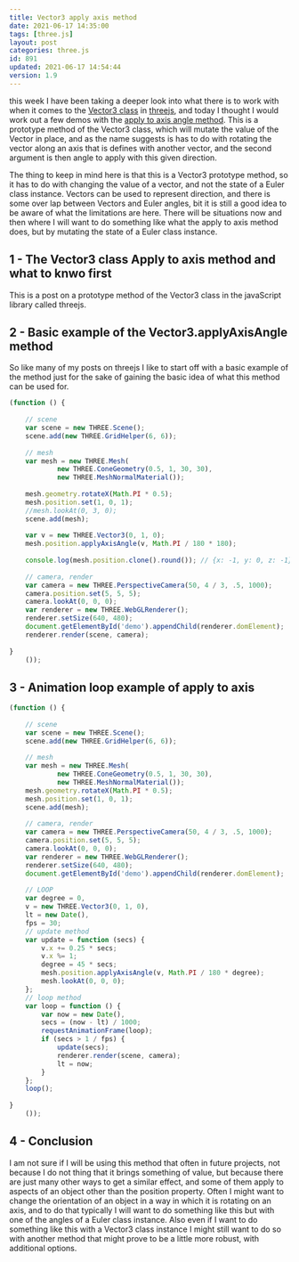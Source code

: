 ```yaml
---
title: Vector3 apply axis method
date: 2021-06-17 14:35:00
tags: [three.js]
layout: post
categories: three.js
id: 891
updated: 2021-06-17 14:54:44
version: 1.9
---
```


this week I have been taking a deeper look into what there is to work with when it comes to the [Vector3 class](/2018/04/15/threejs-vector3/) in [threejs](https://threejs.org/docs/index.html#manual/en/introduction/Creating-a-scene), and today I thought I would work out a few demos with the [apply to axis angle method](https://threejs.org/docs/#api/en/math/Vector3.applyAxisAngle). This is a prototype method of the Vector3 class, which will mutate the value of the Vector in place, and as the name suggests is has to do with rotating the vector along an axis that is defines with another vector, and the second argument is then angle to apply with this given direction.

The thing to keep in mind here is that this is a Vector3 prototype method, so it has to do with changing the value of a vector, and not the state of a Euler class instance. Vectors can be used to represent direction, and there is some over lap between Vectors and Euler angles, bit it is still a good idea to be aware of what the limitations are here. There will be situations now and then where I will want to do something like what the apply to axis method does, but by mutating the state of a Euler class instance.

<!-- more -->

## 1 - The Vector3 class Apply to axis method and what to knwo first

This is a post on a prototype method of the Vector3 class in the javaScript library called threejs.

## 2 - Basic example of the Vector3.applyAxisAngle method

So like many of my posts on threejs I like to start off with a basic example of the method just for the sake of gaining the basic idea of what this method can be used for.

```js
(function () {
 
    // scene
    var scene = new THREE.Scene();
    scene.add(new THREE.GridHelper(6, 6));
 
    // mesh
    var mesh = new THREE.Mesh(
            new THREE.ConeGeometry(0.5, 1, 30, 30),
            new THREE.MeshNormalMaterial());
 
    mesh.geometry.rotateX(Math.PI * 0.5);
    mesh.position.set(1, 0, 1);
    //mesh.lookAt(0, 3, 0);
    scene.add(mesh);
 
    var v = new THREE.Vector3(0, 1, 0);
    mesh.position.applyAxisAngle(v, Math.PI / 180 * 180);
 
    console.log(mesh.position.clone().round()); // {x: -1, y: 0, z: -1}
 
    // camera, render
    var camera = new THREE.PerspectiveCamera(50, 4 / 3, .5, 1000);
    camera.position.set(5, 5, 5);
    camera.lookAt(0, 0, 0);
    var renderer = new THREE.WebGLRenderer();
    renderer.setSize(640, 480);
    document.getElementById('demo').appendChild(renderer.domElement);
    renderer.render(scene, camera);
 
}
    ());
```

## 3 - Animation loop example of apply to axis

```js
(function () {
 
    // scene
    var scene = new THREE.Scene();
    scene.add(new THREE.GridHelper(6, 6));
 
    // mesh
    var mesh = new THREE.Mesh(
            new THREE.ConeGeometry(0.5, 1, 30, 30),
            new THREE.MeshNormalMaterial());
    mesh.geometry.rotateX(Math.PI * 0.5);
    mesh.position.set(1, 0, 1);
    scene.add(mesh);
 
    // camera, render
    var camera = new THREE.PerspectiveCamera(50, 4 / 3, .5, 1000);
    camera.position.set(5, 5, 5);
    camera.lookAt(0, 0, 0);
    var renderer = new THREE.WebGLRenderer();
    renderer.setSize(640, 480);
    document.getElementById('demo').appendChild(renderer.domElement);
 
    // LOOP
    var degree = 0,
    v = new THREE.Vector3(0, 1, 0),
    lt = new Date(),
    fps = 30;
    // update method
    var update = function (secs) {
        v.x += 0.25 * secs;
        v.x %= 1;
        degree = 45 * secs;
        mesh.position.applyAxisAngle(v, Math.PI / 180 * degree);
        mesh.lookAt(0, 0, 0);
    };
    // loop method
    var loop = function () {
        var now = new Date(),
        secs = (now - lt) / 1000;
        requestAnimationFrame(loop);
        if (secs > 1 / fps) {
            update(secs);
            renderer.render(scene, camera);
            lt = now;
        }
    };
    loop();
 
}
    ());
```

## 4 - Conclusion

I am not sure if I will be using this method that often in future projects, not because I do not thing that it brings something of value, but because there are just many other ways to get a similar effect, and some of them apply to aspects of an object other than the position property. Often I might want to change the orientation of an object in a way in which it is rotating on an axis, and to do that typically I will want to do something like this but with one of the angles of a Euler class instance. Also even if I want to do something like this with a Vector3 class instance I might still want to do so with another method that might prove to be a little more robust, with additional options.


